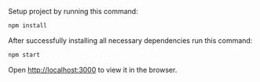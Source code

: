 Setup project by running this command:
```bash
npm install
```
After successfully installing all necessary dependencies run this command:
```bash
npm start
```
Open [http://localhost:3000](http://localhost:3000) to view it in the browser.
